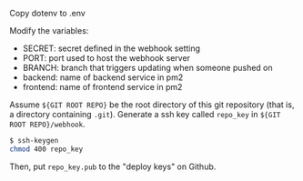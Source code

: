 Copy dotenv to .env

Modify the variables:

+ SECRET: secret defined in the webhook setting
+ PORT: port used to host the webhook server
+ BRANCH: branch that triggers updating when someone pushed on
+ backend: name of backend service in pm2
+ frontend: name of frontend service in pm2

Assume `${GIT ROOT REPO}` be the root directory of this git repository (that is, a directory containing `.git`).
Generate a ssh key called `repo_key` in `${GIT ROOT REPO}/webhook`.  

```bash
$ ssh-keygen
chmod 400 repo_key
```

Then, put `repo_key.pub` to the "deploy keys" on Github.

